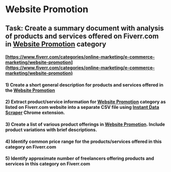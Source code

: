 # Website Promotion
## Task: Create a summary document with analysis of products and services offered on Fiverr.com in [Website Promotion](https://www.fiverr.com/categories/online-marketing/e-commerce-marketing/website-promotion) category
#### [https://www.fiverr.com/categories/online-marketing/e-commerce-marketing/website-promotion](https://www.fiverr.com/categories/online-marketing/e-commerce-marketing/website-promotion)
#### 1) Create a short general description for products and services offered in the [Website Promotion](https://www.fiverr.com/categories/online-marketing/e-commerce-marketing/website-promotion)
#### 2) Extract product/service information for [Website Promotion](https://www.fiverr.com/categories/online-marketing/e-commerce-marketing/website-promotion) category as listed on Fiverr.com website into a separate CSV file using [Instant Data Scraper](https://chrome.google.com/webstore/detail/instant-data-scraper/ofaokhiedipichpaobibbnahnkdoiiah) Chrome extension.
#### 3) Create a list of various product offerings in [Website Promotion](https://www.fiverr.com/categories/online-marketing/e-commerce-marketing/website-promotion). Include product variations with brief descriptions.
#### 4) Identify common price range for the products/services offered in this category on Fiverr.com
#### 5) Identify approximate number of freelancers offering products and services in this category on Fiverr.com
